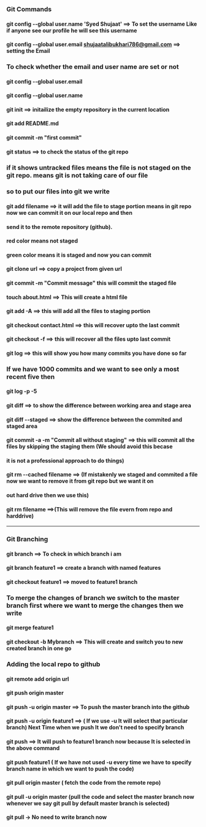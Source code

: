 ### Git Commands
 

#### git config --global user.name 'Syed Shujaat' ==> To set the username Like if anyone see our profile he will see this username

#### git config --global user.email shujaatalibukhari786@gmail.com ==> setting the Email


### To check whether the email and user name are set or not
#### git config --global user.email
#### git config --global user.name


#### git init ==> initailize the empty repository in the current location
#### git add README.md 
#### git commit -m "first commit"  

#### git status ==> to check the status of the git repo

### if it shows untracked files means the file is not staged on the git repo. means git is not taking care of our file
### so to put our files into git we write

#### git add filename ==>  it will add the file to stage portion means in git repo now we can commit it on our local repo and then
#### send it to the remote repository (github).

#### red color means not staged 
#### green color means it is staged and now you can commit

#### git clone url ==> copy a project from given url

#### git commit -m "Commit message" this will commit the staged file

#### touch about.html ==> This will create a html file

#### git add -A ==> this will add all the files to staging portion

#### git checkout contact.html ==> this will recover upto the last commit
#### git checkout -f ==> this will recover all the files upto last commit


#### git log ==> this will show you how many commits you have done so far

### If we have 1000 commits and we want to see only a most recent five then 

#### git log -p -5

#### git diff ==> to show the difference between working area and stage area

#### git diff --staged ==> show the difference between the commited and staged area

#### git commit -a -m "Commit all without staging" ==> this will commit all the files by skipping the staging them (We should avoid this becase
#### it is not a professional approach to do things)

#### git rm --cached filename ==> (If mistakenly we staged and commited a file now we want to remove it from git repo but we want it on 
#### out hard drive then we use this)

#### git rm filename ==>(This will remove the file evern from repo and harddrive)

-----------------------------------------------------------------------------
### Git Branching

#### git branch  ==> To check in which branch i am 

#### git branch feature1 ==> create a branch with named features

#### git checkout feature1 ==> moved to feature1 branch

### To merge the changes of branch we switch to the master branch first where we want to merge the changes then we write
#### git merge feature1

#### git checkout -b Mybranch ==> This will create and switch you to new created branch in one go


### Adding the local repo to github  

#### git remote add origin url

#### git push origin master

#### git push -u origin master ==> To push the master branch into the github

#### git push -u origin feature1 ==> ( If we use -u It will select that particular branch) Next Time when we push It we don't need to specify branch
#### git push ==> It will push to feature1 branch now because It is selected in the above command

#### git push feature1 ( If we have not used -u every time we have to specify branch name in which we want to push the code)

#### git pull origin master ( fetch the code from the remote repo)

#### git pull -u origin master (pull the code and select the master branch now whenever we say git pull by default master branch is selected)
#### git pull -> No need to write branch now





